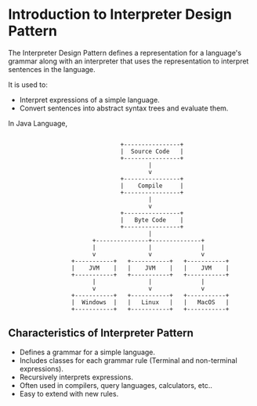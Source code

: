 # Introduction to Interpreter Design Pattern

The Interpreter Design Pattern defines a representation for a language's grammar along with an interpreter that uses the representation to interpret sentences in the language. 

It is used to:
 - Interpret expressions of a simple language.
 - Convert sentences into abstract syntax trees and evaluate them.


In Java Language,

```plaintext

                                +----------------+
                                |  Source Code   |
                                +----------------+
                                        |
                                        v
                                +----------------+
                                |    Compile     |
                                +----------------+
                                        |
                                        v
                                +----------------+
                                |   Byte Code    |
                                +----------------+
                                        |
                        +---------------+--------------+
                        |               |              |
                        v               v              v
                  +-----------+   +-----------+   +-----------+
                  |    JVM    |   |    JVM    |   |    JVM    |
                  +-----------+   +-----------+   +-----------+
                        |               |              |
                        v               v              v
                  +-----------+   +-----------+   +-----------+
                  |  Windows  |   |   Linux   |   |   MacOS   |
                  +-----------+   +-----------+   +-----------+

```

## Characteristics of Interpreter Pattern

 - Defines a grammar for a simple language.
 - Includes classes for each grammar rule (Terminal and non-terminal expressions).
 - Recursively interprets expressions.
 - Often used in compilers, query languages, calculators, etc..
 - Easy to extend with new rules.

